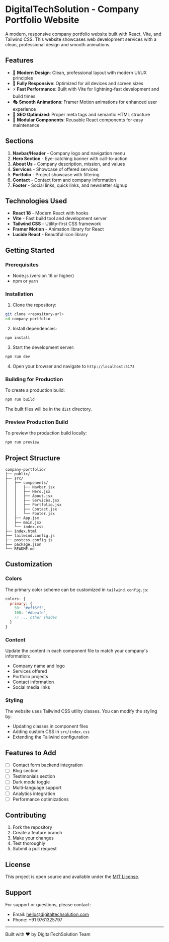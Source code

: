 # DigitalTechSolution - Company Portfolio Website

A modern, responsive company portfolio website built with React, Vite, and Tailwind CSS. This website showcases web development services with a clean, professional design and smooth animations.

## Features

- 🎨 **Modern Design**: Clean, professional layout with modern UI/UX principles
- 📱 **Fully Responsive**: Optimized for all devices and screen sizes
- ⚡ **Fast Performance**: Built with Vite for lightning-fast development and build times
- 🎭 **Smooth Animations**: Framer Motion animations for enhanced user experience
- 🎯 **SEO Optimized**: Proper meta tags and semantic HTML structure
- 🔧 **Modular Components**: Reusable React components for easy maintenance

## Sections

1. **Navbar/Header** - Company logo and navigation menu
2. **Hero Section** - Eye-catching banner with call-to-action
3. **About Us** - Company description, mission, and values
4. **Services** - Showcase of offered services
5. **Portfolio** - Project showcase with filtering
6. **Contact** - Contact form and company information
7. **Footer** - Social links, quick links, and newsletter signup

## Technologies Used

- **React 18** - Modern React with hooks
- **Vite** - Fast build tool and development server
- **Tailwind CSS** - Utility-first CSS framework
- **Framer Motion** - Animation library for React
- **Lucide React** - Beautiful icon library

## Getting Started

### Prerequisites

- Node.js (version 16 or higher)
- npm or yarn

### Installation

1. Clone the repository:
```bash
git clone <repository-url>
cd company-portfolio
```

2. Install dependencies:
```bash
npm install
```

3. Start the development server:
```bash
npm run dev
```

4. Open your browser and navigate to `http://localhost:5173`

### Building for Production

To create a production build:

```bash
npm run build
```

The built files will be in the `dist` directory.

### Preview Production Build

To preview the production build locally:

```bash
npm run preview
```

## Project Structure

```
company-portfolio/
├── public/
├── src/
│   ├── components/
│   │   ├── Navbar.jsx
│   │   ├── Hero.jsx
│   │   ├── About.jsx
│   │   ├── Services.jsx
│   │   ├── Portfolio.jsx
│   │   ├── Contact.jsx
│   │   └── Footer.jsx
│   ├── App.jsx
│   ├── main.jsx
│   └── index.css
├── index.html
├── tailwind.config.js
├── postcss.config.js
├── package.json
└── README.md
```

## Customization

### Colors
The primary color scheme can be customized in `tailwind.config.js`:

```javascript
colors: {
  primary: {
    50: '#eff6ff',
    100: '#dbeafe',
    // ... other shades
  }
}
```

### Content
Update the content in each component file to match your company's information:
- Company name and logo
- Services offered
- Portfolio projects
- Contact information
- Social media links

### Styling
The website uses Tailwind CSS utility classes. You can modify the styling by:
- Updating classes in component files
- Adding custom CSS in `src/index.css`
- Extending the Tailwind configuration

## Features to Add

- [ ] Contact form backend integration
- [ ] Blog section
- [ ] Testimonials section
- [ ] Dark mode toggle
- [ ] Multi-language support
- [ ] Analytics integration
- [ ] Performance optimizations

## Contributing

1. Fork the repository
2. Create a feature branch
3. Make your changes
4. Test thoroughly
5. Submit a pull request

## License

This project is open source and available under the [MIT License](LICENSE).

## Support

For support or questions, please contact:
- Email: hello@digitaltechsolution.com
- Phone: +91 9761325797

---

Built with ❤️ by DigitalTechSolution Team
